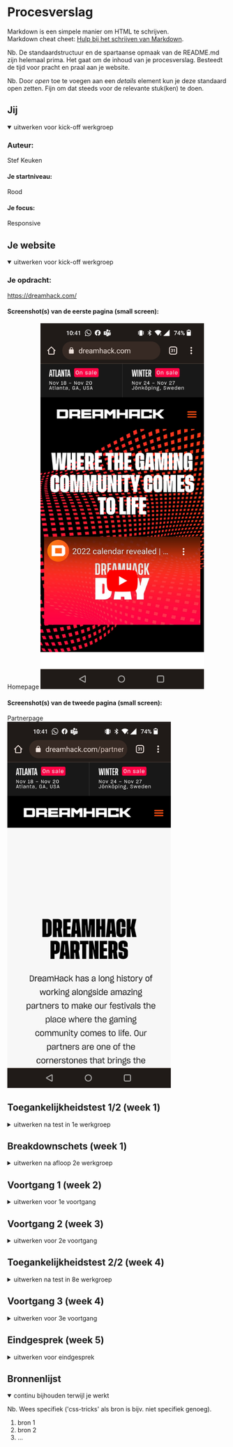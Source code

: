 # Procesverslag
Markdown is een simpele manier om HTML te schrijven.  
Markdown cheat cheet: [Hulp bij het schrijven van Markdown](https://github.com/adam-p/markdown-here/wiki/Markdown-Cheatsheet).

Nb. De standaardstructuur en de spartaanse opmaak van de README.md zijn helemaal prima. Het gaat om de inhoud van je procesverslag. Besteedt de tijd voor pracht en praal aan je website.

Nb. Door *open* toe te voegen aan een *details* element kun je deze standaard open zetten. Fijn om dat steeds voor de relevante stuk(ken) te doen.





## Jij

<details open>
  <summary>uitwerken voor kick-off werkgroep</summary>

  ### Auteur:
  Stef Keuken

  #### Je startniveau:
  Rood

  #### Je focus:
  Responsive
 
</details>





## Je website

<details open>
  <summary>uitwerken voor kick-off werkgroep</summary>

  ### Je opdracht:
  https://dreamhack.com/

  #### Screenshot(s) van de eerste pagina (small screen): 
  Homepage 
  <img src="readme-images/homepagescreenshot.jpg" width="375px" alt="Een homepage met recente evenementen en een video">

  #### Screenshot(s) van de tweede pagina (small screen):
  Partnerpage  
  <img src="readme-images/partnerpagescreenshot.jpg" width="375px" alt="een pagina met een aantal partners van dreamhack en een link naar hun website">
 
</details>



## Toegankelijkheidstest 1/2 (week 1)

<details>
  <summary>uitwerken na test in 1e werkgroep</summary>

  ### Bevindingen
  Lijst met je bevindingen die in de test naar voren kwamen:

 button rechtsoven niet berijkbaar met screenreader
 goed contrast in website dus visueel beperkte mensen hebben er weinig last van

  #### Screenreader
  Hier korte omschrijving (met indien nodig afbeeldingen)

  Homepage - Kan niet verder in de header boven navbar klikken.

  Hier een omschrijving van hoe het opgelost kan worden (met indien nodig afbeeldingen)

  Geen oplossing nodig


  #### Muis en Toetsenbord 
  Hier korte omschrijving (met indien nodig afbeeldingen)

  Kleurtjes:
  
  Homepage - Goede kleurcombinatie zorgt voor geen problemen, geen dark/light mode vanwege stijl van website

  Partnerpage - Goede kleurcombinatie zorgt voor geen problemen, geen dark/light mode vanwege stijl van website
  
  Muis:
  
  Homepage - alle buttons geven feedback en hebben een hover state, alles is accessible
  Partnerpage - alle buttons geven feedback en hebben een hover state, alles is accessible
  
  Toetsenbord:
  
  Homepage - items in list geven geeft hover state wanneer overheen getabt
  
 <img src="readme-images/itemsimage.png" width="375px" alt="picture of listed items on homepage">
  
  Partnerpage - volledige page accesible met toetsenbord, behalve nextbutton rechtsbovenaan.

  Hier een omschrijving van hoe het opgelost kan worden (met indien nodig afbeeldingen):

  items met tab hoverstate aan laten geven, next button clickable maken.


  #### Motoriek (shocks, elastiekjes)
  Hier korte omschrijving (met indien nodig afbeeldingen)

  Elastiekjes:
  
  Homepage - Klein beetje moeite met muisgebruik. Maar weinig last op website zelf
  Partnerpage - Klein beetje moeite met muisgebruik. Maar weinig last op website zelf
  
  Shocks:
  
  Homepage - Er valt niets te typen en de website is goed gemaakt dus geen problemen
  Partnerpage - Er valt niets te typen en de website is goed gemaakt dus geen problemen

  Hier een omschrijving van hoe het opgelost kan worden (met indien nodig afbeeldingen)

 geen oplossing nodig

  #### Visueel (brillen, contrast, kleurenblind, dark/light). 
  Hier korte omschrijving (met indien nodig afbeeldingen)

  Brillen:
  
  Homepage - Pagina's hebben goed contrast dus weinig last van visuele beperkingen
  Partnerpage - Pagina's hebben goed contrast dus weinig last van visuele beperkingen


  Hier een omschrijving van hoe het opgelost kan worden (met indien nodig afbeeldingen)

  Geen oplossing nodig 
</details>



## Breakdownschets (week 1)

<details>
  <summary>uitwerken na afloop 2e werkgroep</summary>

  ### de hele pagina: 
  <img src="readme-images/dummy-plaatje.jpg" width="375px" alt="breakdown van de hele pagina">

  ### dynamisch deel (bijv menu): 
  <img src="readme-images/dummy-plaatje.jpg" width="375px" alt="breakdown van een dynamisch deel">

  ### wellicht nog een dynamisch deel (bijv filter): 
  <img src="readme-images/dummy-plaatje.jpg" width="375px" alt="breakdown van nog een dynamisch deel">

</details>





## Voortgang 1 (week 2)

<details>
  <summary>uitwerken voor 1e voortgang</summary>

  ### Stand van zaken
  het verliep wel soepel. heb wat extra geleerd over headers verstoppen en javascript maar het loopt wel lekker


  ### Agenda voor meeting
  samen met je groepje opstellen

  Stef: Hoe maak je een draggable carrousel
  ...
  ...
  ...


  ### Verslag van meeting
  hier na afloop snel de uitkomsten van de meeting vastleggen

  - punt 1
  - punt 2
  - nog een punt
  - ...

</details>





## Voortgang 2 (week 3)

<details>
  <summary>uitwerken voor 2e voortgang</summary>

  ### Stand van zaken
  Ben gevorderd in html/css en js. heb geleerd over lists, svgs, headers verstoppen, grid en nog een aantal dingen.

  heb de eerste pagina af en ga beginnen aan de 2de die een stuk sneller moet gaan met de data die ik nu al heb.


  ### Agenda voor meeting
  samen met je groepje opstellen

  Stef: Hoe maak je een draggable carrousel
  ...
  ...
  ...

  ### Verslag van meeting
  hier na afloop snel de uitkomsten van de meeting vastleggen

  - punt 1
  - punt 2
  - nog een punt
- ...

</details>





## Toegankelijkheidstest 2/2 (week 4)

<details>
  <summary>uitwerken na test in 8e werkgroep</summary>
  
  - Hamburgermenu inklappen wanneer je op site klikt ipv knop

  ### Bevindingen
  Lijst met je bevindingen die in de test naar voren kwamen (geef ook aan wat er verbeterd is):
  
  - De accessibility in toetsenbord gebruiken is wel geimproved.

  #### Screenreader
  Hier korte omschrijving (met indien nodig afbeeldingen)

  Hier een omschrijving van hoe het opgelost kan worden (met indien nodig afbeeldingen)


  #### Muis en Toetsenbord 
  Hier korte omschrijving (met indien nodig afbeeldingen):
  
  - Focus op explore dreamhack store showt niets
  - Met de muis en toetsenbord alleen is de site prima te besturen

  Hier een omschrijving van hoe het opgelost kan worden (met indien nodig afbeeldingen)
  
  - Aanpassen in code


  #### Motoriek (shocks, elastiekjes)
  Hier korte omschrijving (met indien nodig afbeeldingen):
  
  - Met parkinson is het lastig om het hamburgermenu in te klikken en kleine knoppen te gebruiken. 
  - Met elastiekjes is de website prima te gebruiken

  
  
  Hier een omschrijving van hoe het opgelost kan worden (met indien nodig afbeeldingen)
  
  - In principe zou een grotere knop werken maar dit zou voor andere mensen weer een slechte addition zijn


  #### Visueel (brillen, contrast, kleurenblind, dark/light). 
  Hier korte omschrijving (met indien nodig afbeeldingen):
  
  - Met de brillen is het wel wat moeilijker om de website te gebruiken maar niets wat met tijd niet verholpen kan worden.
  - Contrast is nog steeds prima te zien met alle soorten kleurenblindheid

  Hier een omschrijving van hoe het opgelost kan worden (met indien nodig afbeeldingen)

</details>





## Voortgang 3 (week 4)

<details>
  <summary>uitwerken voor 3e voortgang</summary>

  ### Stand van zaken
  hier dit ging goed & dit was lastig (neem ook screenshots op van delen van je website en code)


  ### Agenda voor meeting
  samen met je groepje opstellen

  | student 1      | student 2          | student 3    | student 4        |
  | ---            | ---                | ---          | ---              |
  | dit bespreken  | en dit             | en ik dit    | en dan ik dat    |
  | en dat ook nog | dit als er tijd is | nog een punt | dit wil ik zeker |
  | ...            | ...                | ...          | ...              |


  ### Verslag van meeting
  hier na afloop snel de uitkomsten van de meeting vastleggen

  - punt 1
  - punt 2
  - nog een punt
  - ...

</details>





## Eindgesprek (week 5)

<details>
  <summary>uitwerken voor eindgesprek</summary>

  ### Je uitkomst - karakteristiek screenshots:
  <img src="readme-images/dummy-plaatje.jpg" width="375px" alt="uitomst opdracht 1">


  ### Dit ging goed/Heb ik geleerd: 
  Korte omschrijving met plaatjes

  <img src="readme-images/dummy-plaatje.jpg" width="375px" alt="top">


  ### Dit was lastig/Is niet gelukt:
  Korte omschrijving met plaatjes

  <img src="readme-images/dummy-plaatje.jpg" width="375px" alt="bummer">
</details>





## Bronnenlijst

<details open>
  <summary>continu bijhouden terwijl je werkt</summary>

  Nb. Wees specifiek ('css-tricks' als bron is bijv. niet specifiek genoeg).

  1. bron 1
  2. bron 2
  3. ...

</details>
